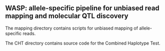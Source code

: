 WASP: allele-specific pipeline for unbiased read mapping and molecular QTL discovery
----

The mapping directory contains scripts for unbiased mapping of allele-specific reads.

The CHT directory contains source code for the Combined Haplotype Test.

